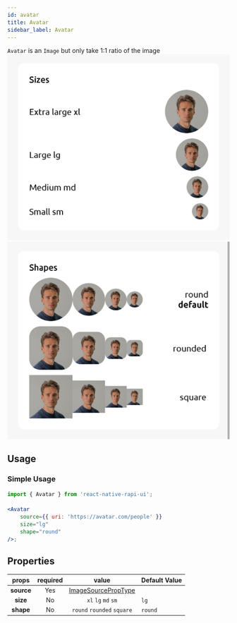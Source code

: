 ```yaml
---
id: avatar
title: Avatar
sidebar_label: Avatar
---
```


`Avatar` is an `Image` but only take 1:1 ratio of the image
![avatarSizes](./assets/avatarSizes.png)![avatarShapes](./assets/avatarShapes.png)

## Usage

### Simple Usage

```jsx
import { Avatar } from 'react-native-rapi-ui';

<Avatar
	source={{ uri: 'https://avatar.com/people' }}
	size="lg"
	shape="round"
/>;
```

## Properties

|   props    | required |                              value                               | Default Value |
| :--------: | :------: | :--------------------------------------------------------------: | ------------- |
| **source** |   Yes    | [ImageSourcePropType](https://reactnative.dev/docs/image#source) |               |
|  **size**  |    No    |                       `xl` `lg` `md` `sm`                        | `lg`          |
| **shape**  |    No    |                    `round` `rounded` `square`                    | `round`       |

